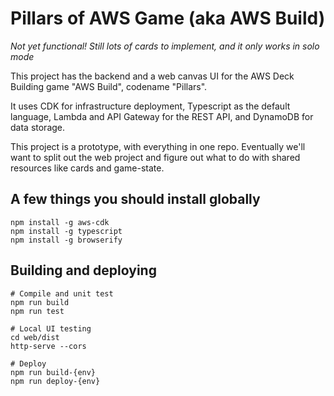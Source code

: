 # Pillars of AWS Game (aka AWS Build)

*Not yet functional! Still lots of cards to implement, and it only works in solo mode*

This project has the backend and a web canvas UI for the AWS Deck Building game "AWS Build", codename "Pillars".

It uses CDK for infrastructure deployment, Typescript as the default language, Lambda and API Gateway for the REST API, and DynamoDB for data storage.

This project is a prototype, with everything in one repo. Eventually we'll want to split out the web project and figure out what to do with shared resources like cards and game-state.

## A few things you should install globally

```
npm install -g aws-cdk
npm install -g typescript
npm install -g browserify
```

## Building and deploying

```
# Compile and unit test
npm run build
npm run test

# Local UI testing
cd web/dist
http-serve --cors

# Deploy
npm run build-{env}
npm run deploy-{env}



